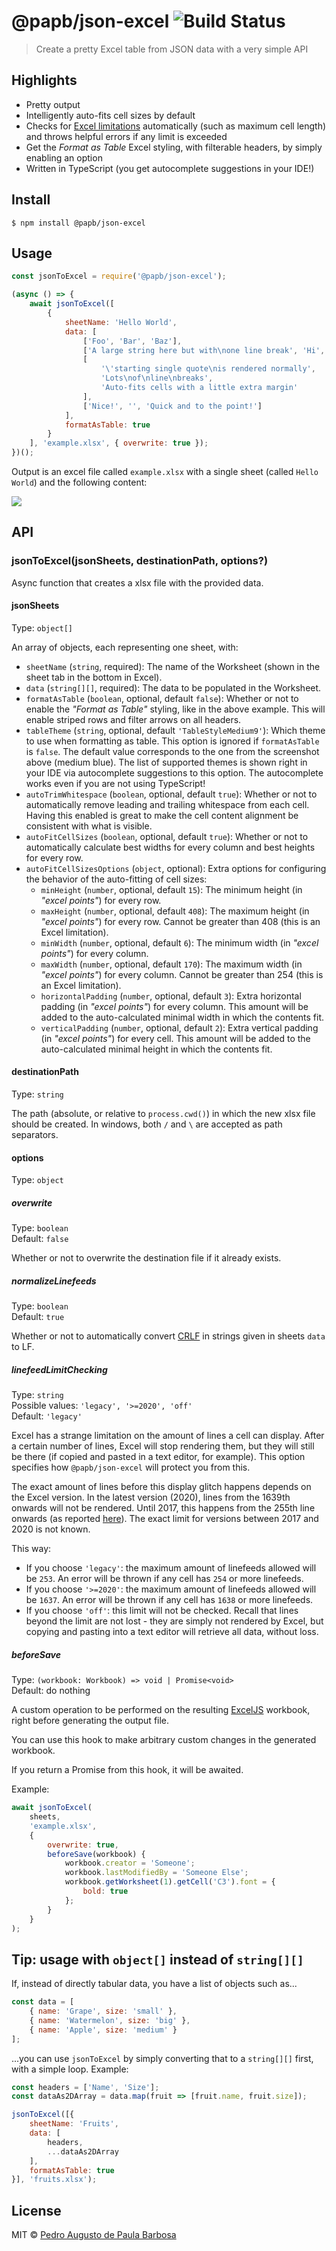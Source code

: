 # @papb/json-excel ![Build Status](https://github.com/papb/json-excel/workflows/CI/badge.svg)

> Create a pretty Excel table from JSON data with a very simple API


## Highlights

* Pretty output
* Intelligently auto-fits cell sizes by default
* Checks for [Excel limitations](https://support.microsoft.com/en-ie/office/excel-specifications-and-limits-1672b34d-7043-467e-8e27-269d656771c3) automatically (such as maximum cell length) and throws helpful errors if any limit is exceeded
* Get the *Format as Table* Excel styling, with filterable headers, by simply enabling an option
* Written in TypeScript (you get autocomplete suggestions in your IDE!)


## Install

```
$ npm install @papb/json-excel
```


## Usage

```js
const jsonToExcel = require('@papb/json-excel');

(async () => {
	await jsonToExcel([
		{
			sheetName: 'Hello World',
			data: [
				['Foo', 'Bar', 'Baz'],
				['A large string here but with\none line break', 'Hi', 'Test'],
				[
					'\'starting single quote\nis rendered normally',
					'Lots\nof\nline\nbreaks',
					'Auto-fits cells with a little extra margin'
				],
				['Nice!', '', 'Quick and to the point!']
			],
			formatAsTable: true
		}
	], 'example.xlsx', { overwrite: true });
})();
```

Output is an excel file called `example.xlsx` with a single sheet (called `Hello World`) and the following content:

![](readme-example.png)


## API

<!-- Ensure this part is consistent with ./types.ts and ./defaults.ts -->

### jsonToExcel(jsonSheets, destinationPath, options?)

Async function that creates a xlsx file with the provided data.

#### jsonSheets

Type: `object[]`

An array of objects, each representing one sheet, with:

* `sheetName` (`string`, required): The name of the Worksheet (shown in the sheet tab in the bottom in Excel).
* `data` (`string[][]`, required): The data to be populated in the Worksheet.
* `formatAsTable` (`boolean`, optional, default `false`): Whether or not to enable the *"Format as Table"* styling, like in the above example. This will enable striped rows and filter arrows on all headers.
* `tableTheme` (`string`, optional, default `'TableStyleMedium9'`): Which theme to use when formatting as table. This option is ignored if `formatAsTable` is `false`. The default value corresponds to the one from the screenshot above (medium blue). The list of supported themes is shown right in your IDE via autocomplete suggestions to this option. The autocomplete works even if you are not using TypeScript!
* `autoTrimWhitespace` (`boolean`, optional, default `true`): Whether or not to automatically remove leading and trailing whitespace from each cell. Having this enabled is great to make the cell content alignment be consistent with what is visible.
* `autoFitCellSizes` (`boolean`, optional, default `true`): Whether or not to automatically calculate best widths for every column and best heights for every row.
* `autoFitCellSizesOptions` (`object`, optional): Extra options for configuring the behavior of the auto-fitting of cell sizes:
	* `minHeight` (`number`, optional, default `15`): The minimum height (in *"excel points"*) for every row.
	* `maxHeight` (`number`, optional, default `408`): The maximum height (in *"excel points"*) for every row. Cannot be greater than 408 (this is an Excel limitation).
	* `minWidth` (`number`, optional, default `6`): The minimum width (in *"excel points"*) for every column.
	* `maxWidth` (`number`, optional, default `170`): The maximum width (in *"excel points"*) for every column. Cannot be greater than 254 (this is an Excel limitation).
	* `horizontalPadding` (`number`, optional, default `3`): Extra horizontal padding (in *"excel points"*) for every column. This amount will be added to the auto-calculated minimal width in which the contents fit.
	* `verticalPadding` (`number`, optional, default `2`): Extra vertical padding (in *"excel points"*) for every cell. This amount will be added to the auto-calculated minimal height in which the contents fit.

#### destinationPath

Type: `string`

The path (absolute, or relative to `process.cwd()`) in which the new xlsx file should be created. In windows, both `/` and `\` are accepted as path separators.

#### options

Type: `object`

##### overwrite

Type: `boolean`\
Default: `false`

Whether or not to overwrite the destination file if it already exists.

##### normalizeLinefeeds

Type: `boolean`\
Default: `true`

Whether or not to automatically convert [CRLF](https://en.wikipedia.org/wiki/Newline) in strings given in sheets `data` to LF.

##### linefeedLimitChecking

Type: `string`\
Possible values: `'legacy', '>=2020', 'off'`\
Default: `'legacy'`

Excel has a strange limitation on the amount of lines a cell can display. After a certain number of lines, Excel will stop rendering them, but they will still be there (if copied and pasted in a text editor, for example). This option specifies how `@papb/json-excel` will protect you from this.

The exact amount of lines before this display glitch happens depends on the Excel version. In the latest version (2020), lines from the 1639th onwards will not be rendered. Until 2017, this happens from the 255th line onwards (as reported [here](https://answers.microsoft.com/en-us/msoffice/forum/all/excel-does-not-display-the-line-feed-character/95201f69-670b-414f-91fc-3a3b1690ff96)). The exact limit for versions between 2017 and 2020 is not known.

This way:

* If you choose `'legacy'`: the maximum amount of linefeeds allowed will be `253`. An error will be thrown if any cell has `254` or more linefeeds.
* If you choose `'>=2020'`: the maximum amount of linefeeds allowed will be `1637`. An error will be thrown if any cell has `1638` or more linefeeds.
* If you choose `'off'`: this limit will not be checked. Recall that lines beyond the limit are not lost - they are simply not rendered by Excel, but copying and pasting into a text editor will retrieve all data, without loss.

##### beforeSave

Type: `(workbook: Workbook) => void | Promise<void>`\
Default: do nothing

A custom operation to be performed on the resulting [ExcelJS](https://github.com/exceljs/exceljs) workbook, right before generating the output file.

You can use this hook to make arbitrary custom changes in the generated workbook.

If you return a Promise from this hook, it will be awaited.

Example:

```js
await jsonToExcel(
	sheets,
	'example.xlsx',
	{
		overwrite: true,
		beforeSave(workbook) {
			workbook.creator = 'Someone';
			workbook.lastModifiedBy = 'Someone Else';
			workbook.getWorksheet(1).getCell('C3').font = {
				bold: true
			};
		}
	}
);
```


## Tip: usage with `object[]` instead of `string[][]`

If, instead of directly tabular data, you have a list of objects such as...

```js
const data = [
	{ name: 'Grape', size: 'small' },
	{ name: 'Watermelon', size: 'big' },
	{ name: 'Apple', size: 'medium' }
];
```

...you can use `jsonToExcel` by simply converting that to a `string[][]` first, with a simple loop. Example:

```js
const headers = ['Name', 'Size'];
const dataAs2DArray = data.map(fruit => [fruit.name, fruit.size]);

jsonToExcel([{
	sheetName: 'Fruits',
	data: [
		headers,
		...dataAs2DArray
	],
	formatAsTable: true
}], 'fruits.xlsx');
```


## License

MIT © [Pedro Augusto de Paula Barbosa](https://github.com/papb)
